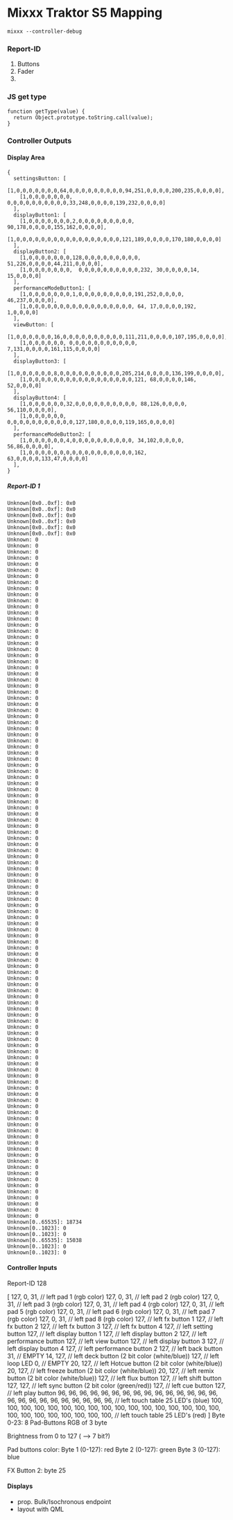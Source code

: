 # Mixxx Traktor S5 Mapping

`mixxx --controller-debug`

### Report-ID

1. Buttons
2. Fader
3.

### JS get type

```JS
function getType(value) {
  return Object.prototype.toString.call(value);
}
```

### Controller Outputs

#### Display Area

```JS
{
  settingsButton: [
    [1,0,0,0,0,0,0,0,64,0,0,0,0,0,0,0,0,0,94,251,0,0,0,0,200,235,0,0,0,0],
    [1,0,0,0,0,0,0,0, 0,0,0,0,0,0,0,0,0,0,33,248,0,0,0,0,139,232,0,0,0,0]
  ],
  displayButton1: [
    [1,0,0,0,0,0,0,0,2,0,0,0,0,0,0,0,0,0, 90,178,0,0,0,0,155,162,0,0,0,0],
    [1,0,0,0,0,0,0,0,0,0,0,0,0,0,0,0,0,0,121,189,0,0,0,0,170,180,0,0,0,0]
  ],
  displayButton2: [
    [1,0,0,0,0,0,0,0,128,0,0,0,0,0,0,0,0,0, 51,226,0,0,0,0,44,211,0,0,0,0],
    [1,0,0,0,0,0,0,0,  0,0,0,0,0,0,0,0,0,0,232, 30,0,0,0,0,14, 15,0,0,0,0]
  ],
  performanceModeButton1: [
    [1,0,0,0,0,0,0,0,1,0,0,0,0,0,0,0,0,0,191,252,0,0,0,0, 46,237,0,0,0,0],
    [1,0,0,0,0,0,0,0,0,0,0,0,0,0,0,0,0,0, 64, 17,0,0,0,0,192,  1,0,0,0,0]
  ],
  viewButton: [
    [1,0,0,0,0,0,0,16,0,0,0,0,0,0,0,0,0,0,111,211,0,0,0,0,107,195,0,0,0,0],
    [1,0,0,0,0,0,0, 0,0,0,0,0,0,0,0,0,0,0,  7,131,0,0,0,0,161,115,0,0,0,0]
  ],
  displayButton3: [
    [1,0,0,0,0,0,0,8,0,0,0,0,0,0,0,0,0,0,205,214,0,0,0,0,136,199,0,0,0,0],
    [1,0,0,0,0,0,0,0,0,0,0,0,0,0,0,0,0,0,121, 68,0,0,0,0,146, 52,0,0,0,0]
  ],
  displayButton4: [
    [1,0,0,0,0,0,0,32,0,0,0,0,0,0,0,0,0,0, 88,126,0,0,0,0, 56,110,0,0,0,0],
    [1,0,0,0,0,0,0, 0,0,0,0,0,0,0,0,0,0,0,127,180,0,0,0,0,119,165,0,0,0,0]
  ],
  performanceModeButton2: [
    [1,0,0,0,0,0,0,4,0,0,0,0,0,0,0,0,0,0, 34,102,0,0,0,0, 56,86,0,0,0,0],
    [1,0,0,0,0,0,0,0,0,0,0,0,0,0,0,0,0,0,162, 63,0,0,0,0,133,47,0,0,0,0]
  ],
}
```

##### Report-ID 1

```
Unknown[0x0..0xf]: 0x0
Unknown[0x0..0xf]: 0x0
Unknown[0x0..0xf]: 0x0
Unknown[0x0..0xf]: 0x0
Unknown[0x0..0xf]: 0x0
Unknown[0x0..0xf]: 0x0
Unknown: 0
Unknown: 0
Unknown: 0
Unknown: 0
Unknown: 0
Unknown: 0
Unknown: 0
Unknown: 0
Unknown: 0
Unknown: 0
Unknown: 0
Unknown: 0
Unknown: 0
Unknown: 0
Unknown: 0
Unknown: 0
Unknown: 0
Unknown: 0
Unknown: 0
Unknown: 0
Unknown: 0
Unknown: 0
Unknown: 0
Unknown: 0
Unknown: 0
Unknown: 0
Unknown: 0
Unknown: 0
Unknown: 0
Unknown: 0
Unknown: 0
Unknown: 0
Unknown: 0
Unknown: 0
Unknown: 0
Unknown: 0
Unknown: 0
Unknown: 0
Unknown: 0
Unknown: 0
Unknown: 0
Unknown: 0
Unknown: 0
Unknown: 0
Unknown: 0
Unknown: 0
Unknown: 0
Unknown: 0
Unknown: 0
Unknown: 0
Unknown: 0
Unknown: 0
Unknown: 0
Unknown: 0
Unknown: 0
Unknown: 0
Unknown: 0
Unknown: 0
Unknown: 0
Unknown: 0
Unknown: 0
Unknown: 0
Unknown: 0
Unknown: 0
Unknown: 0
Unknown: 0
Unknown: 0
Unknown: 0
Unknown: 0
Unknown: 0
Unknown: 0
Unknown: 0
Unknown: 0
Unknown: 0
Unknown: 0
Unknown: 0
Unknown: 0
Unknown: 0
Unknown: 0
Unknown: 0
Unknown: 0
Unknown: 0
Unknown: 0
Unknown: 0
Unknown: 0
Unknown: 0
Unknown: 0
Unknown: 0
Unknown: 0
Unknown: 0
Unknown: 0
Unknown: 0
Unknown: 0
Unknown: 0
Unknown: 0
Unknown: 0
Unknown: 0
Unknown: 0
Unknown: 0
Unknown: 0
Unknown: 0
Unknown: 0
Unknown: 0
Unknown: 0
Unknown: 0
Unknown: 0
Unknown: 0
Unknown: 0
Unknown: 0
Unknown: 0
Unknown: 0
Unknown: 0
Unknown[0..65535]: 18734
Unknown[0..1023]: 0
Unknown[0..1023]: 0
Unknown[0..65535]: 15038
Unknown[0..1023]: 0
Unknown[0..1023]: 0

```

#### Controller Inputs

Report-ID 128

[
127,
0,
31, // left pad 1 (rgb color)
127,
0,
31, // left pad 2 (rgb color)
127,
0,
31, // left pad 3 (rgb color)
127,
0,
31, // left pad 4 (rgb color)
127,
0,
31, // left pad 5 (rgb color)
127,
0,
31, // left pad 6 (rgb color)
127,
0,
31, // left pad 7 (rgb color)
127,
0,
31, // left pad 8 (rgb color)
127, // left fx button 1
127, // left fx button 2
127, // left fx button 3
127, // left fx button 4
127, // left setting button
127, // left display button 1
127, // left display button 2
127, // left performance button
127, // left view button
127, // left display button 3
127, // left display button 4
127, // left performance button 2
127, // left back button
31, // EMPTY
14,
127, // left deck button (2 bit color (white/blue))
127, // left loop LED
0, // EMPTY
20,
127, // left Hotcue button (2 bit color (white/blue))
20,
127, // left freeze button (2 bit color (white/blue))
20,
127, // left remix button (2 bit color (white/blue))
127, // left flux button
127, // left shift button
127,
127, // left sync button (2 bit color (green/red))
127, // left cue button
127, // left play button
96,
96,
96,
96,
96,
96,
96,
96,
96,
96,
96,
96,
96,
96,
96,
96,
96,
96,
96,
96,
96,
96,
96,
96,
96, // left touch table 25 LED's (blue)
100,
100,
100,
100,
100,
100,
100,
100,
100,
100,
100,
100,
100,
100,
100,
100,
100,
100,
100,
100,
100,
100,
100,
100,
100, // left touch table 25 LED's (red)
]
Byte 0-23: 8 Pad-Buttons RGB of 3 byte

Brightness from 0 to 127 ( --> 7 bit?)

Pad buttons color:
Byte 1 (0-127): red
Byte 2 (0-127): green
Byte 3 (0-127): blue

FX Button 2: byte 25

#### Displays

- prop. Bulk/Isochronous endpoint
- layout with QML
